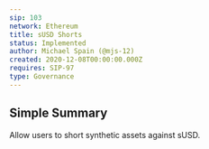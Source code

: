 ```yaml
---
sip: 103
network: Ethereum
title: sUSD Shorts
status: Implemented
author: Michael Spain (@mjs-12)
created: 2020-12-08T00:00:00.000Z
requires: SIP-97
type: Governance
---
```


## Simple Summary

<!--"If you can't explain it simply, you don't understand it well enough." Simply describe the outcome the proposed changes intends to achieve. This should be non-technical and accessible to a casual community member.-->

Allow users to short synthetic assets against sUSD.
